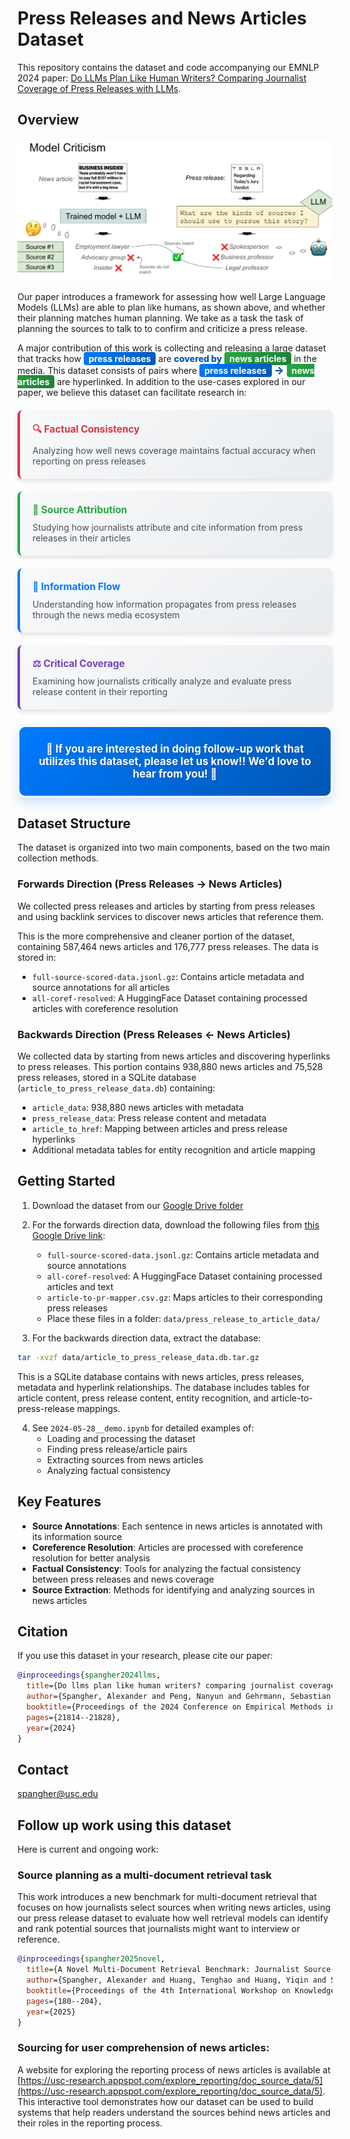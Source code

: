 # Press Releases and News Articles Dataset

This repository contains the dataset and code accompanying our EMNLP 2024 paper: [Do LLMs Plan Like Human Writers? Comparing Journalist Coverage of Press Releases with LLMs](https://aclanthology.org/2024.emnlp-main.1216.pdf).

## Overview

![Model Criticism Framework](images/model-criticism-emnlp-paper.png)


Our paper introduces a framework for assessing how well Large Language Models (LLMs) are able to plan like humans, as shown above, and whether their planning matches human planning. We take as a task the task of planning the sources to talk to to confirm and criticize a press release. 

A major contribution of this work is collecting and releasing a large dataset that tracks how <span style="background: linear-gradient(135deg, #007bff 0%, #0056b3 100%); color: white; padding: 2px 8px; border-radius: 4px; font-weight: 700;">press releases</span> are <span style="color: #0056b3; font-weight: 800;">covered by</span> <span style="background: linear-gradient(135deg, #28a745 0%, #1e7e34 100%); color: white; padding: 2px 8px; border-radius: 4px; font-weight: 700;">news articles</span> in the media. This dataset consists of pairs where <span style="background: linear-gradient(135deg, #007bff 0%, #0056b3 100%); color: white; padding: 2px 8px; border-radius: 4px; font-weight: 700;">press releases</span> <span style="color: #0056b3; font-weight: 800; font-size: 1.2em;">→</span> <span style="background: linear-gradient(135deg, #28a745 0%, #1e7e34 100%); color: white; padding: 2px 8px; border-radius: 4px; font-weight: 700;">news articles</span> are hyperlinked. In addition to the use-cases explored in our paper, we believe this dataset can facilitate research in:

<div style="display: flex; flex-wrap: wrap; gap: 20px; margin: 20px 0;">
  <div style="flex: 1; min-width: 300px; background: linear-gradient(135deg, #f8f9fa 0%, #e9ecef 100%); padding: 20px; border-radius: 8px; box-shadow: 0 4px 6px rgba(0,0,0,0.1); border-left: 4px solid #dc3545;">
    <h4 style="margin: 0 0 10px 0; color: #dc3545; font-size: 1.1em;">🔍 Factual Consistency</h4>
    <p style="margin: 0; color: #495057;">Analyzing how well news coverage maintains factual accuracy when reporting on press releases</p>
  </div>

  <div style="flex: 1; min-width: 300px; background: linear-gradient(135deg, #f8f9fa 0%, #e9ecef 100%); padding: 20px; border-radius: 8px; box-shadow: 0 4px 6px rgba(0,0,0,0.1); border-left: 4px solid #28a745;">
    <h4 style="margin: 0 0 10px 0; color: #28a745; font-size: 1.1em;">📝 Source Attribution</h4>
    <p style="margin: 0; color: #495057;">Studying how journalists attribute and cite information from press releases in their articles</p>
  </div>

  <div style="flex: 1; min-width: 300px; background: linear-gradient(135deg, #f8f9fa 0%, #e9ecef 100%); padding: 20px; border-radius: 8px; box-shadow: 0 4px 6px rgba(0,0,0,0.1); border-left: 4px solid #007bff;">
    <h4 style="margin: 0 0 10px 0; color: #007bff; font-size: 1.1em;">🔄 Information Flow</h4>
    <p style="margin: 0; color: #495057;">Understanding how information propagates from press releases through the news media ecosystem</p>
  </div>

  <div style="flex: 1; min-width: 300px; background: linear-gradient(135deg, #f8f9fa 0%, #e9ecef 100%); padding: 20px; border-radius: 8px; box-shadow: 0 4px 6px rgba(0,0,0,0.1); border-left: 4px solid #6f42c1;">
    <h4 style="margin: 0 0 10px 0; color: #6f42c1; font-size: 1.1em;">⚖️ Critical Coverage</h4>
    <p style="margin: 0; color: #495057;">Examining how journalists critically analyze and evaluate press release content in their reporting</p>
  </div>
</div>

<div style="background: linear-gradient(135deg, #007bff 0%, #0056b3 100%); padding: 25px; margin: 25px 0; border-radius: 12px; box-shadow: 0 8px 16px rgba(0, 123, 255, 0.2); border: 3px solid #ffffff;">
  <p style="margin: 0; color: #ffffff; font-weight: 700; font-size: 1.2em; text-align: center; text-shadow: 1px 1px 2px rgba(0,0,0,0.2);">🌟 If you are interested in doing follow-up work that utilizes this dataset, please let us know!! We'd love to hear from you! 🌟</p>
</div>


## Dataset Structure

The dataset is organized into two main components, based on the two main collection methods.

### Forwards Direction (Press Releases → News Articles)

We collected press releases and articles by starting from press releases and using backlink services to discover news articles that reference them.

This is the more comprehensive and cleaner portion of the dataset, containing 587,464 news articles and 176,777 press releases. The data is stored in:
- `full-source-scored-data.jsonl.gz`: Contains article metadata and source annotations for all articles
- `all-coref-resolved`: A HuggingFace Dataset containing processed articles with coreference resolution

### Backwards Direction (Press Releases ← News Articles)

We collected data by starting from news articles and discovering hyperlinks to press releases. This portion contains 938,880 news articles and 75,528 press releases, stored in a SQLite database (`article_to_press_release_data.db`) containing:
- `article_data`: 938,880 news articles with metadata
- `press_release_data`: Press release content and metadata
- `article_to_href`: Mapping between articles and press release hyperlinks
- Additional metadata tables for entity recognition and article mapping

## Getting Started

1. Download the dataset from our [Google Drive folder](https://drive.google.com/drive/folders/1kZwvSR-t9gtdaObvGU-ot3OEua_Hsfc4?usp=sharing)


2. For the forwards direction data, download the following files from [this Google Drive link](https://drive.google.com/drive/folders/11IpwmFKuFn7LryUHW1df1fcJ2RmFUub1?usp=drive_link):
   - `full-source-scored-data.jsonl.gz`: Contains article metadata and source annotations
   - `all-coref-resolved`: A HuggingFace Dataset containing processed articles and text
   - `article-to-pr-mapper.csv.gz`: Maps articles to their corresponding press releases
   - Place these files in a folder: `data/press_release_to_article_data/`


3. For the backwards direction data, extract the database:
```bash
tar -xvzf data/article_to_press_release_data.db.tar.gz
```
This is a SQLite database contains with news articles, press releases, metadata and hyperlink relationships. The database includes tables for article content, press release content, entity recognition, and article-to-press-release mappings.


4. See `2024-05-28__demo.ipynb` for detailed examples of:
   - Loading and processing the dataset
   - Finding press release/article pairs
   - Extracting sources from news articles
   - Analyzing factual consistency

## Key Features

- **Source Annotations**: Each sentence in news articles is annotated with its information source
- **Coreference Resolution**: Articles are processed with coreference resolution for better analysis
- **Factual Consistency**: Tools for analyzing the factual consistency between press releases and news coverage
- **Source Extraction**: Methods for identifying and analyzing sources in news articles


## Citation

If you use this dataset in your research, please cite our paper:

```bibtex
@inproceedings{spangher2024llms,
  title={Do llms plan like human writers? comparing journalist coverage of press releases with llms},
  author={Spangher, Alexander and Peng, Nanyun and Gehrmann, Sebastian and Dredze, Mark},
  booktitle={Proceedings of the 2024 Conference on Empirical Methods in Natural Language Processing},
  pages={21814--21828},
  year={2024}
}
```

## Contact

spangher@usc.edu


## Follow up work using this dataset

Here is current and ongoing work:

### Source planning as a multi-document retrieval task

This work introduces a new benchmark for multi-document retrieval that focuses on how journalists select sources when writing news articles, using our press release dataset to evaluate how well retrieval models can identify and rank potential sources that journalists might want to interview or reference.

```bibtex
@inproceedings{spangher2025novel,
  title={A Novel Multi-Document Retrieval Benchmark: Journalist Source-Selection in Newswriting},
  author={Spangher, Alexander and Huang, Tenghao and Huang, Yiqin and Spangher, Lucas and Min, Sewon and Dredze, Mark},
  booktitle={Proceedings of the 4th International Workshop on Knowledge-Augmented Methods for Natural Language Processing},
  pages={180--204},
  year={2025}
}
```

### Sourcing for user comprehension of news articles:

A website for exploring the reporting process of news articles is available at [https://usc-research.appspot.com/explore_reporting/doc_source_data/5](https://usc-research.appspot.com/explore_reporting/doc_source_data/5). This interactive tool demonstrates how our dataset can be used to build systems that help readers understand the sources behind news articles and their roles in the reporting process.

